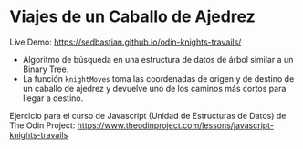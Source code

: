 # Viajes de un Caballo de Ajedrez

Live Demo: https://sedbastian.github.io/odin-knights-travails/

- Algoritmo de búsqueda en una estructura de datos de árbol similar a un Binary Tree.
- La función `knightMoves` toma las coordenadas de origen y de destino de un caballo de ajedrez y devuelve uno de los caminos más cortos para llegar a destino.

Ejercicio para el curso de Javascript (Unidad de Estructuras de Datos) de The Odin Project: https://www.theodinproject.com/lessons/javascript-knights-travails

